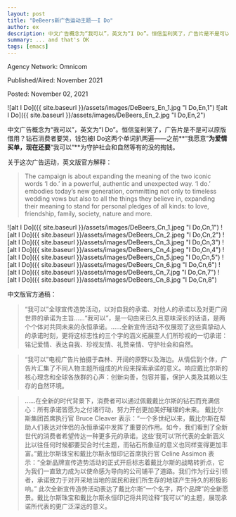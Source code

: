 ```yaml
---
layout: post
title: "DeBeers新广告运动主题——I Do"
author: ex
description: 中文广告概念为“我可以”，英文为“I Do”。恒信玺利笑了，广告片是不是可以原版借用？钻石消费者要哭，钱包被I Do这两个单词扒两遍——之前要你“愿意”为爱情买单，现在还要你“可以“为守护社会和自然等有的没的掏钱。
summary: ... and that's OK
tags: [emacs]
---
```


Agency Network: Omnicom

Published/Aired: November 2021

Posted: November 02, 2021

![alt I Do]({{ site.baseurl }}/assets/images/DeBeers_En_1.jpg "I Do,En,1")
![alt I Do]({{ site.baseurl }}/assets/images/DeBeers_En_2.jpg "I Do,En,2")


中文广告概念为“我可以”，英文为“I Do”。恒信玺利笑了，广告片是不是可以原版借用？钻石消费者要哭，钱包被I Do这两个单词扒两遍——之前**“我愿意”**为爱情买单，现在还要**“我可以“**为守护社会和自然等有的没的掏钱。

关于这次广告运动，英文版官方解释：
>The campaign is about expanding the meaning of the two iconic words ‘I do.’ in a powerful, authentic and unexpected way. ‘I do.’ embodies today’s new generation, committing not only to timeless wedding vows but also to all the things they believe in, expanding their meaning to stand for personal pledges of all kinds: to love, friendship, family, society, nature and more.

![alt I Do]({{ site.baseurl }}/assets/images/DeBeers_Cn_1.jpeg "I Do,Cn,1")
![alt I Do]({{ site.baseurl }}/assets/images/DeBeers_Cn_2.jpeg "I Do,Cn,2")
![alt I Do]({{ site.baseurl }}/assets/images/DeBeers_Cn_3.jpeg "I Do,Cn,3")
![alt I Do]({{ site.baseurl }}/assets/images/DeBeers_Cn_4.jpeg "I Do,Cn,4")
![alt I Do]({{ site.baseurl }}/assets/images/DeBeers_Cn_5.jpeg "I Do,Cn,5")
![alt I Do]({{ site.baseurl }}/assets/images/DeBeers_Cn_6.jpg "I Do,Cn,6")
![alt I Do]({{ site.baseurl }}/assets/images/DeBeers_Cn_7.jpg "I Do,Cn,7")
![alt I Do]({{ site.baseurl }}/assets/images/DeBeers_Cn_8.jpg "I Do,Cn,8")

中文版官方通稿：

>“我可以”全球宣传造势活动，以对自我的承诺、对他人的承诺以及对更广阔世界的承诺为主旨……“我可以”，是一句由来已久且意味深长的话语，是两个个体对共同未来的永恒承诺。……全新宣传活动不仅展现了这些真挚动人的承诺时刻，更将这标志性的三个字的涵义拓展至人们所珍视的一切承诺：铭记爱情、表达自我、珍视友情、礼赞亲情、守护社会和自然。

>“我可以”电视广告片拍摄于森林、开阔的原野以及海边。从情侣到个体，广告片汇集了不同人物主题所组成的片段来探索承诺的意义。响应戴比尔斯的核心理念和全球各族群的心声：创新向善，包容并蓄，保护人类及其赖以生存的自然环境。

>……在全新的时代背景下，消费者可以通过佩戴戴比尔斯的钻石而充满信心：所有承诺皆愿为之付诸行动，努力开创更加美好璀璨的未来。 戴比尔斯集团首席执行官 Bruce Cleaver 表示：“一个多世纪以来，戴比尔斯在帮助人们表达对伴侣的永恒承诺中发挥了重要的作用。如今，我们看到了全新世代的消费者希望传达一种更多元的承诺。这些‘我可以’所代表的全新涵义比以往任何时候都要契合时代主题，而钻石所象征的意义也同样变得更加丰富。”戴比尔斯珠宝和戴比尔斯永恒印记首席执行官 Celine Assimon 表示：“全新品牌宣传造势活动的正式开启标志着戴比尔斯的战略转折点，它为我们一直致力成为以使命感为导向的公司铺平了道路。我们作为行业引领者，承诺致力于对开采地当地的居民和我们所生存的地球产生持久的积极影响。” 
>此次全新宣传造势活动表达了戴比尔斯“一个名字，两个品牌”的全新愿景。戴比尔斯珠宝和戴比尔斯永恒印记将共同诠释“我可以”的主题，展现承诺所代表的更广泛深远的意义。